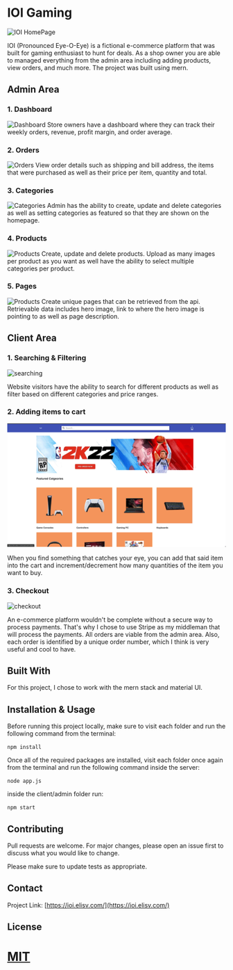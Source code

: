 # IOI Gaming

![IOI HomePage](https://elisv.com/ioi.png)

IOI (Pronounced Eye-O-Eye) is a fictional e-commerce platform that was built for gaming enthusiast to hunt for deals. As a shop owner you are able to managed everything from the admin area including adding products, view orders, and much more. The project was built using mern.

## Admin Area

### 1. Dashboard

![Dashboard](https://user-images.githubusercontent.com/69530035/132143117-39ee2945-0375-434b-9453-070481e0bcee.gif)
Store owners have a dashboard where they can track their weekly orders, revenue, profit margin, and order average.

### 2. Orders

![Orders](https://user-images.githubusercontent.com/69530035/132143814-9b59422a-637e-44e7-bbd0-22033f091da5.gif)
View order details such as shipping and bill address, the items that were purchased as well as their price per item, quantity and total.

### 3. Categories

![Categories](https://github.com/elisvcodes/IOIGaming/blob/master/gifs/categories.gif)
Admin has the ability to create, update and delete categories as well as setting categories as featured so that they are shown on the homepage.

### 4. Products

![Products](https://user-images.githubusercontent.com/69530035/132146700-721cadfe-37c1-4619-8bd4-cf89c0655d61.gif)
Create, update and delete products. Upload as many images per product as you want as well have the ability to select multiple categories per product.

### 5. Pages

![Products](https://user-images.githubusercontent.com/69530035/132147339-1fd05baf-1831-4897-9b4b-17495fb59dff.gif)
Create unique pages that can be retrieved from the api. Retrievable data includes hero image, link to where the hero image is pointing to as well as page description.

## Client Area

### 1. Searching & Filtering

![searching](https://github.com/elisvcodes/IOIGaming/blob/master/gifs/searching.gif)

Website visitors have the ability to search for different products as well as filter based on different categories and price ranges.

### 2. Adding items to cart
![cart](https://github.com/elisvcodes/IOIGaming/blob/master/gifs/cart.gif)

When you find something that catches your eye, you can add that said item into the cart and increment/decrement how many quantities of the item you want to buy.

### 3. Checkout
![checkout](https://github.com/elisvcodes/IOIGaming/blob/master/gifs/checkout.gif)

An e-commerce platform wouldn't be complete without a secure way to process payments. That's why I chose to use Stripe as my middleman that will process the payments. All orders are viable from the admin area. Also, each order is identified by a unique order number, which I think is very useful and cool to have.

## Built With

For this project, I chose to work with the mern stack and material UI.

## Installation & Usage

Before running this project locally, make sure to visit each folder and run the following command from the terminal:

```
npm install
```

Once all of the required packages are installed, visit each folder once again from the terminal and run the following command inside the server:

```
node app.js
```

inside the client/admin folder run:

```
npm start
```

## Contributing

Pull requests are welcome. For major changes, please open an issue first to discuss what you would like to change.

Please make sure to update tests as appropriate.

## Contact

Project Link: [https://ioi.elisv.com/](https://ioi.elisv.com/)

## License

# [MIT](https://choosealicense.com/licenses/mit/)
